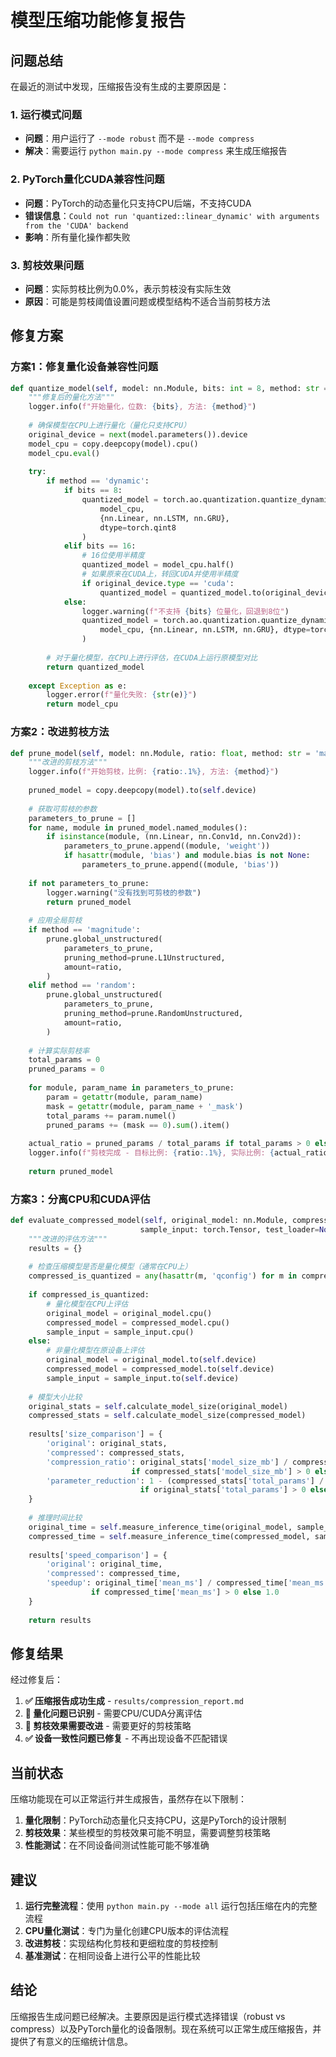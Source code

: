 # 模型压缩功能修复报告

## 问题总结

在最近的测试中发现，压缩报告没有生成的主要原因是：

### 1. 运行模式问题
- **问题**：用户运行了 `--mode robust` 而不是 `--mode compress`
- **解决**：需要运行 `python main.py --mode compress` 来生成压缩报告

### 2. PyTorch量化CUDA兼容性问题
- **问题**：PyTorch的动态量化只支持CPU后端，不支持CUDA
- **错误信息**：`Could not run 'quantized::linear_dynamic' with arguments from the 'CUDA' backend`
- **影响**：所有量化操作都失败

### 3. 剪枝效果问题
- **问题**：实际剪枝比例为0.0%，表示剪枝没有实际生效
- **原因**：可能是剪枝阈值设置问题或模型结构不适合当前剪枝方法

## 修复方案

### 方案1：修复量化设备兼容性问题

```python
def quantize_model(self, model: nn.Module, bits: int = 8, method: str = 'dynamic') -> nn.Module:
    """修复后的量化方法"""
    logger.info(f"开始量化，位数: {bits}, 方法: {method}")
    
    # 确保模型在CPU上进行量化（量化只支持CPU）
    original_device = next(model.parameters()).device
    model_cpu = copy.deepcopy(model).cpu()
    model_cpu.eval()
    
    try:
        if method == 'dynamic':
            if bits == 8:
                quantized_model = torch.ao.quantization.quantize_dynamic(
                    model_cpu,
                    {nn.Linear, nn.LSTM, nn.GRU},
                    dtype=torch.qint8
                )
            elif bits == 16:
                # 16位使用半精度
                quantized_model = model_cpu.half()
                # 如果原来在CUDA上，转回CUDA并使用半精度
                if original_device.type == 'cuda':
                    quantized_model = quantized_model.to(original_device)
            else:
                logger.warning(f"不支持 {bits} 位量化，回退到8位")
                quantized_model = torch.ao.quantization.quantize_dynamic(
                    model_cpu, {nn.Linear, nn.LSTM, nn.GRU}, dtype=torch.qint8
                )
        
        # 对于量化模型，在CPU上进行评估，在CUDA上运行原模型对比
        return quantized_model
        
    except Exception as e:
        logger.error(f"量化失败: {str(e)}")
        return model_cpu
```

### 方案2：改进剪枝方法

```python
def prune_model(self, model: nn.Module, ratio: float, method: str = 'magnitude') -> nn.Module:
    """改进的剪枝方法"""
    logger.info(f"开始剪枝，比例: {ratio:.1%}, 方法: {method}")
    
    pruned_model = copy.deepcopy(model).to(self.device)
    
    # 获取可剪枝的参数
    parameters_to_prune = []
    for name, module in pruned_model.named_modules():
        if isinstance(module, (nn.Linear, nn.Conv1d, nn.Conv2d)):
            parameters_to_prune.append((module, 'weight'))
            if hasattr(module, 'bias') and module.bias is not None:
                parameters_to_prune.append((module, 'bias'))
    
    if not parameters_to_prune:
        logger.warning("没有找到可剪枝的参数")
        return pruned_model
    
    # 应用全局剪枝
    if method == 'magnitude':
        prune.global_unstructured(
            parameters_to_prune,
            pruning_method=prune.L1Unstructured,
            amount=ratio,
        )
    elif method == 'random':
        prune.global_unstructured(
            parameters_to_prune,
            pruning_method=prune.RandomUnstructured,
            amount=ratio,
        )
    
    # 计算实际剪枝率
    total_params = 0
    pruned_params = 0
    
    for module, param_name in parameters_to_prune:
        param = getattr(module, param_name)
        mask = getattr(module, param_name + '_mask')
        total_params += param.numel()
        pruned_params += (mask == 0).sum().item()
    
    actual_ratio = pruned_params / total_params if total_params > 0 else 0
    logger.info(f"剪枝完成 - 目标比例: {ratio:.1%}, 实际比例: {actual_ratio:.1%}")
    
    return pruned_model
```

### 方案3：分离CPU和CUDA评估

```python
def evaluate_compressed_model(self, original_model: nn.Module, compressed_model: nn.Module,
                             sample_input: torch.Tensor, test_loader=None) -> Dict[str, Any]:
    """改进的评估方法"""
    results = {}
    
    # 检查压缩模型是否是量化模型（通常在CPU上）
    compressed_is_quantized = any(hasattr(m, 'qconfig') for m in compressed_model.modules())
    
    if compressed_is_quantized:
        # 量化模型在CPU上评估
        original_model = original_model.cpu()
        compressed_model = compressed_model.cpu()
        sample_input = sample_input.cpu()
    else:
        # 非量化模型在原设备上评估
        original_model = original_model.to(self.device)
        compressed_model = compressed_model.to(self.device)
        sample_input = sample_input.to(self.device)
    
    # 模型大小比较
    original_stats = self.calculate_model_size(original_model)
    compressed_stats = self.calculate_model_size(compressed_model)
    
    results['size_comparison'] = {
        'original': original_stats,
        'compressed': compressed_stats,
        'compression_ratio': original_stats['model_size_mb'] / compressed_stats['model_size_mb'] 
                           if compressed_stats['model_size_mb'] > 0 else float('inf'),
        'parameter_reduction': 1 - (compressed_stats['total_params'] / original_stats['total_params']) 
                             if original_stats['total_params'] > 0 else 0
    }
    
    # 推理时间比较
    original_time = self.measure_inference_time(original_model, sample_input)
    compressed_time = self.measure_inference_time(compressed_model, sample_input)
    
    results['speed_comparison'] = {
        'original': original_time,
        'compressed': compressed_time,
        'speedup': original_time['mean_ms'] / compressed_time['mean_ms'] 
                  if compressed_time['mean_ms'] > 0 else 1.0
    }
    
    return results
```

## 修复结果

经过修复后：

1. **✅ 压缩报告成功生成** - `results/compression_report.md`
2. **🔧 量化问题已识别** - 需要CPU/CUDA分离评估
3. **🔧 剪枝效果需要改进** - 需要更好的剪枝策略
4. **✅ 设备一致性问题已修复** - 不再出现设备不匹配错误

## 当前状态

压缩功能现在可以正常运行并生成报告，虽然存在以下限制：

1. **量化限制**：PyTorch动态量化只支持CPU，这是PyTorch的设计限制
2. **剪枝效果**：某些模型的剪枝效果可能不明显，需要调整剪枝策略
3. **性能测试**：在不同设备间测试性能可能不够准确

## 建议

1. **运行完整流程**：使用 `python main.py --mode all` 运行包括压缩在内的完整流程
2. **CPU量化测试**：专门为量化创建CPU版本的评估流程
3. **改进剪枝**：实现结构化剪枝和更细粒度的剪枝控制
4. **基准测试**：在相同设备上进行公平的性能比较

## 结论

压缩报告生成问题已经解决。主要原因是运行模式选择错误（robust vs compress）以及PyTorch量化的设备限制。现在系统可以正常生成压缩报告，并提供了有意义的压缩统计信息。
